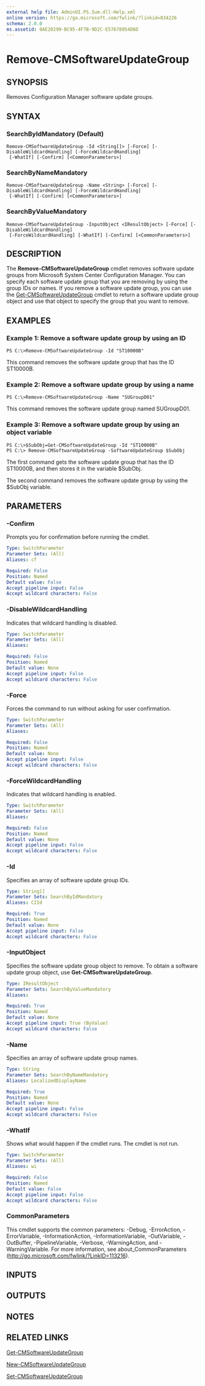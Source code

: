 ```yaml
---
external help file: AdminUI.PS.Sum.dll-Help.xml
online version: https://go.microsoft.com/fwlink/?linkid=834226
schema: 2.0.0
ms.assetid: 0AE20299-BC95-4F7B-9D2C-E57678954D6D
---
```


# Remove-CMSoftwareUpdateGroup

## SYNOPSIS
Removes Configuration Manager software update groups.

## SYNTAX

### SearchByIdMandatory (Default)
```
Remove-CMSoftwareUpdateGroup -Id <String[]> [-Force] [-DisableWildcardHandling] [-ForceWildcardHandling]
 [-WhatIf] [-Confirm] [<CommonParameters>]
```

### SearchByNameMandatory
```
Remove-CMSoftwareUpdateGroup -Name <String> [-Force] [-DisableWildcardHandling] [-ForceWildcardHandling]
 [-WhatIf] [-Confirm] [<CommonParameters>]
```

### SearchByValueMandatory
```
Remove-CMSoftwareUpdateGroup -InputObject <IResultObject> [-Force] [-DisableWildcardHandling]
 [-ForceWildcardHandling] [-WhatIf] [-Confirm] [<CommonParameters>]
```

## DESCRIPTION
The **Remove-CMSoftwareUpdateGroup** cmdlet removes software update groups from Microsoft System Center Configuration Manager.
You can specify each software update group that you are removing by using the group IDs or names.
If you remove a software update group, you can use the [Get-CMSoftwareUpdateGroup](./Get-CMSoftwareUpdateGroup.md) cmdlet to return a software update group object and use that object to specify the group that you want to remove.

## EXAMPLES

### Example 1: Remove a software update group by using an ID
```
PS C:\>Remove-CMSoftwareUpdateGroup -Id "ST10000B"
```

This command removes the software update group that has the ID ST10000B.

### Example 2: Remove a software update group by using a name
```
PS C:\>Remove-CMSoftwareUpdateGroup -Name "SUGroupD01"
```

This command removes the software update group named SUGroupD01.

### Example 3: Remove a software update group by using an object variable
```
PS C:\>$SubObj=Get-CMSoftwareUpdateGroup -Id "ST10000B" 
PS C:\> Remove-CMSoftwareUpdateGroup -SoftwareUpdateGroup $SubObj
```

The first command gets the software update group that has the ID ST10000B, and then stores it in the variable $SubObj.

The second command removes the software update group by using the $SubObj variable.

## PARAMETERS

### -Confirm
Prompts you for confirmation before running the cmdlet.

```yaml
Type: SwitchParameter
Parameter Sets: (All)
Aliases: cf

Required: False
Position: Named
Default value: False
Accept pipeline input: False
Accept wildcard characters: False
```

### -DisableWildcardHandling
Indicates that wildcard handling is disabled.

```yaml
Type: SwitchParameter
Parameter Sets: (All)
Aliases: 

Required: False
Position: Named
Default value: None
Accept pipeline input: False
Accept wildcard characters: False
```

### -Force
Forces the command to run without asking for user confirmation.

```yaml
Type: SwitchParameter
Parameter Sets: (All)
Aliases: 

Required: False
Position: Named
Default value: None
Accept pipeline input: False
Accept wildcard characters: False
```

### -ForceWildcardHandling
Indicates that wildcard handling is enabled.

```yaml
Type: SwitchParameter
Parameter Sets: (All)
Aliases: 

Required: False
Position: Named
Default value: None
Accept pipeline input: False
Accept wildcard characters: False
```

### -Id
Specifies an array of software update group IDs.

```yaml
Type: String[]
Parameter Sets: SearchByIdMandatory
Aliases: CIId

Required: True
Position: Named
Default value: None
Accept pipeline input: False
Accept wildcard characters: False
```

### -InputObject
Specifies the software update group object to remove.
To obtain a software update group object, use **Get-CMSoftwareUpdateGroup**.

```yaml
Type: IResultObject
Parameter Sets: SearchByValueMandatory
Aliases: 

Required: True
Position: Named
Default value: None
Accept pipeline input: True (ByValue)
Accept wildcard characters: False
```

### -Name
Specifies an array of software update group names.

```yaml
Type: String
Parameter Sets: SearchByNameMandatory
Aliases: LocalizedDisplayName

Required: True
Position: Named
Default value: None
Accept pipeline input: False
Accept wildcard characters: False
```

### -WhatIf
Shows what would happen if the cmdlet runs.
The cmdlet is not run.

```yaml
Type: SwitchParameter
Parameter Sets: (All)
Aliases: wi

Required: False
Position: Named
Default value: False
Accept pipeline input: False
Accept wildcard characters: False
```

### CommonParameters
This cmdlet supports the common parameters: -Debug, -ErrorAction, -ErrorVariable, -InformationAction, -InformationVariable, -OutVariable, -OutBuffer, -PipelineVariable, -Verbose, -WarningAction, and -WarningVariable. For more information, see about_CommonParameters (http://go.microsoft.com/fwlink/?LinkID=113216).

## INPUTS

## OUTPUTS

## NOTES

## RELATED LINKS

[Get-CMSoftwareUpdateGroup](./Get-CMSoftwareUpdateGroup.md)

[New-CMSoftwareUpdateGroup](./New-CMSoftwareUpdateGroup.md)

[Set-CMSoftwareUpdateGroup](./Set-CMSoftwareUpdateGroup.md)


